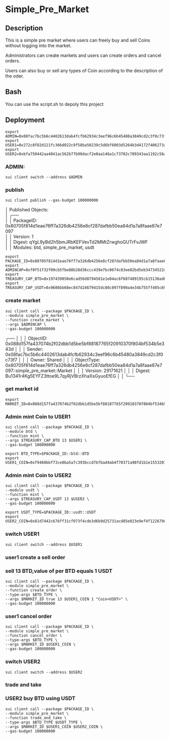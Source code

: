 # Simple_Pre_Market
## Description
This is a simple pre market where users can freely buy and sell Coins without logging into the market.

Administrators can create markets and users can create orders and cancel orders.

Users can also buy or sell any types of Coin according to the description of the oder.

## Bash
You can use the script.sh to depoly this project

## Deployment
```
export ADMIN=0x08fac7bc5b6c4402613dab4fcfb62934c3eef96c6b45480a3849cd2c3f0c73f7
export USER1=0x272c8f82d121fc366d022c9f58ba50239c5d6bf6003d5264b3d4172f406273a9
export USER2=0xbfa750442aa4041ac562b77b90dacf2e0aa146a1c73702c789343aa1192c56aa
```
### ADMIN:
```
sui client switch --address $ADMIN
```
### publish 
```
sui client publish --gas-budget 100000000
```
│ Published Objects:                                                                                                      
│  ┌──                                                                                                                    
│  │ PackageID: 0x80705f814d1eae76ff7a326db4256e8cf287dafbb50ea84d1a7a8faae87e7097                                        
│  │ Version: 1                                                                                                           
│  │ Digest: qYgL9yBd2h5bmJRbKEFVevTd2MMtZrwghoGUTrFvJWF                                                                  
│  │ Modules: btd, simple_pre_market, usdt    
```
export PACKAGE_ID=0x80705f814d1eae76ff7a326db4256e8cf287dafbb50ea84d1a7a8faae87e7097
export ADMINCAP=0xf0f51f32f09cb5fbe88b28d36ccc439e7bc0674c83ee02bd5eb34734522d33d7
export TREASURY_CAP_BTD=0x197439858e6cad56d8794581e1e84ac6f687489195cb15136ad6e18d13652f83
export TREASURY_CAP_USDT=0x9606bb68ec847d24679415dc80c897f890a4e34b755ff405c6955e533b96fec1
```
### create market
```
sui client call --package $PACKAGE_ID \
--module simple_pre_market \
--function create_market \
--args $ADMINCAP \
--gas-budget 100000000
```
┌──                                                                                                            │
│  │ ObjectID: 0x088d157fa437074b2f02dbb1d5be5bf88187765f20910370f804bf534b5e343d                                 │
│  │ Sender: 0x08fac7bc5b6c4402613dab4fcfb62934c3eef96c6b45480a3849cd2c3f0c73f7                                   │
│  │ Owner: Shared                                                                                                │
│  │ ObjectType: 0x80705f814d1eae76ff7a326db4256e8cf287dafbb50ea84d1a7a8faae87e7097::simple_pre_market::Market    │
│  │ Version: 29171621                                                                                            │
│  │ Digest: Bu1341r4Kg5EYFZ3ttoe9L7qyRjVBrzXhaXsGyuoEfEG                                                         │
│  └──    

### get market id
```
export MARKET_ID=0x088d157fa437074b2f02dbb1d5be5bf88187765f20910370f804bf534b5e343d
```
### Admin mint Coin<BTD> to USER1
```
sui client call --package $PACKAGE_ID \
--module btd \
--function mint \
--args $TREASURY_CAP_BTD 13 $USER1 \
--gas-budget 100000000

export BTD_TYPE=$PACKAGE_ID::btd::BTD
export USER1_COIN=0xf9460bbf73ce0ba5a7c393bccd7bfbad4ab4f70371a98fd1b1e15532071a99f7
```
### Admin mint Coin<USDT> to USER2
```
sui client call --package $PACKAGE_ID \
--module usdt \
--function mint \
--args $TREASURY_CAP_USDT 13 $USER2 \
--gas-budget 100000000

export USDT_TYPE=$PACKAGE_ID::usdt::USDT
export USER2_COIN=0x81d7442c676ff31cf073f4cde3d6b9d25731acd85e023e9ef4f122679def5eee
```
### switch USER1
```
sui client switch --address $USER1
```
### user1 create a sell order 
### sell 13 BTD,value of per BTD equals 1 USDT
```
sui client call --package $PACKAGE_ID \
--module simple_pre_market \
--function create_order \
--type-args $BTD_TYPE \
--args $MARKET_ID true 13 $USER1_COIN 1 "Coin<USDT>" \
--gas-budget 100000000
```

### user1 cancel order
```
sui client call --package $PACKAGE_ID \
--module simple_pre_market \
--function cancel_order \
--type-args $BTD_TYPE \
--args $MARKET_ID $USER1_COIN \
--gas-budget 100000000
```

### switch USER2
```
sui client switch --address $USER2
```

### trade and take
### USER2 buy BTD using USDT
```
sui client call --package $PACKAGE_ID \
--module simple_pre_market \
--function trade_and_take \
--type-args $BTD_TYPE $USDT_TYPE \
--args $MARKET_ID $USER1_COIN $USER2_COIN \
--gas-budget 100000000
```

